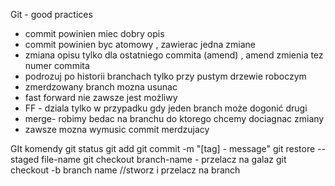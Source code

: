 Git - good practices

* commit powinien miec dobry opis
* commit powinien byc atomowy , zawierac jedna zmiane
* zmiana opisu tylko dla ostatniego commita (amend) , amend zmienia tez numer commita
* podrozuj po historii  branchach tylko przy pustym drzewie roboczym
* zmerdzowany branch mozna usunac
* fast forward nie zawsze jest możliwy
* FF -  dziala tylko w przypadku gdy jeden branch może dogonić drugi
*  merge- robimy bedac na branchu do ktorego chcemy dociagnac zmiany
* zawsze mozna wymusic commit merdzujacy



GIt komendy
git status
git add
git commit -m "[tag] - message"
git restore --staged file-name
git checkout branch-name - przelacz na galaz
git checkout -b branch name //stworz i przelacz na branch 
